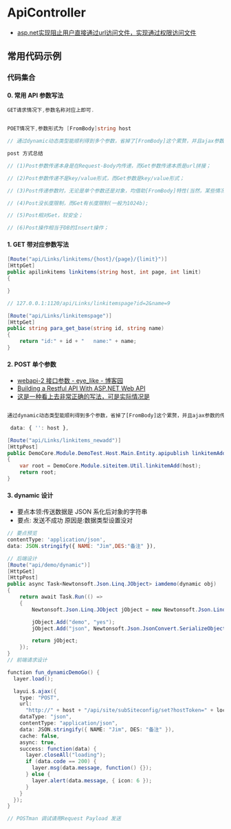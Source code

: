 # ApiController

- [asp.net实现阻止用户直接通过url访问文件，实现通过权限访问文件](https://blog.csdn.net/asdfghjkl110292/article/details/96829704)

## 常用代码示例

### 代码集合

#### 0. 常用 API 参数写法

```c#
GET请求情况下,参数名称对应上即可.


POET情况下,参数形式为 [FromBody]string host

// 通过dynamic动态类型能顺利得到多个参数，省掉了[FromBody]这个累赘，并且ajax参数的传递不用使用"无厘头"的{"":"value"}这种写法，有没有一种小清新的感觉~~有一点需要注意的是这里在ajax的请求里面需要加上参数类型为Json，即contentType: 'application/json',这个属性。

post 方式总结

// (1)Post参数传递本身是在Request-Body内传递，而Get参数传递本质是url拼接；

// (2)Post参数传递不是key/value形式，而Get参数是key/value形式；

// (3)Post传递参数时，无论是单个参数还是对象，均借助[FromBody]特性(当然，某些情况去掉[FromBody]特性也可把值传递进去，但为了规范化，尽量加上该特性)；

// (4)Post没长度限制，而Get有长度限制(一般为1024b);

// (5)Post相对Get，较安全；

// (6)Post操作相当于DB的Insert操作；
```

#### 1. GET 带对应参数写法

```c#
[Route("api/Links/linkitems/{host}/{page}/{limit}")]
[HttpGet]
public apilinkitems linkitems(string host, int page, int limit)
{

}

// 127.0.0.1:1120/api/Links/linkitemspage?id=2&name=9

[Route("api/Links/linkitemspage")]
[HttpGet]
public string para_get_base(string id, string name)
{
    return "id:" + id + "   name:" + name;
}
```

#### 2. POST 单个参数

- [webapi-2 接口参数 - eye_like - 博客园](https://www.cnblogs.com/eye-like/p/9338191.html)
- [Building a Restful API With ASP.NET Web API](https://www.codeproject.com/Articles/1252477/Building-a-Restful-API-With-ASP-NET-Web-API)
- [这是一种看上去非常正确的写法，可是实际情况是](https://www.jb51.net/article/143201.htm)

```js

通过dynamic动态类型能顺利得到多个参数，省掉了[FromBody]这个累赘，并且ajax参数的传递不用使用"无厘头"的{"":"value"}这种写法，有没有一种小清新的感觉~~有一点需要注意的是这里在ajax的请求里面需要加上参数类型为Json，即contentType: 'application/json',这个属性。

 data: { '': host },

```

```c#
[Route("api/Links/linkitems_newadd")]
[HttpPost]
public DemoCore.Module.DemoTest.Host.Main.Entity.apipublish linkitemAdd([FromBody]string host)
{
    var root = DemoCore.Module.siteitem.Util.linkitemAdd(host);
    return root;
}
```

#### 3. dynamic 设计

- 要点本领:传送数据是 JSON 系化后对象的字符串
- 要点: 发送不成功 原因是:数据类型设置没对

```js
// 要点预览
contentType: 'application/json',
data: JSON.stringify({ NAME: "Jim",DES:"备注" }),
```

```c#
// 后端设计
[Route("api/demo/dynamic")]
[HttpGet]
[HttpPost]
public async Task<Newtonsoft.Json.Linq.JObject> iamdemo(dynamic obj)
{
    return await Task.Run(() =>
    {
        Newtonsoft.Json.Linq.JObject jObject = new Newtonsoft.Json.Linq.JObject();

        jObject.Add("demo", "yes");
        jObject.Add("json", Newtonsoft.Json.JsonConvert.SerializeObject(obj));

        return jObject;
    });
}
// 前端请求设计

function fun_dynamicDemoGo() {
  layer.load();

  layui.$.ajax({
    type: "POST",
    url:
      "http://" + host + "/api/site/subSiteconfig/set?hostToken=" + localStorage.getItem("hostToken"),
    dataType: "json",
    contentType: "application/json",
    data: JSON.stringify({ NAME: "Jim", DES: "备注" }),
    cache: false,
    async: true,
    success: function(data) {
      layer.closeAll("loading");
      if (data.code == 200) {
        layer.msg(data.message, function() {});
      } else {
        layer.alert(data.message, { icon: 6 });
      }
    }
  });
}

// POSTman 调试请用Request Payload 发送
```
